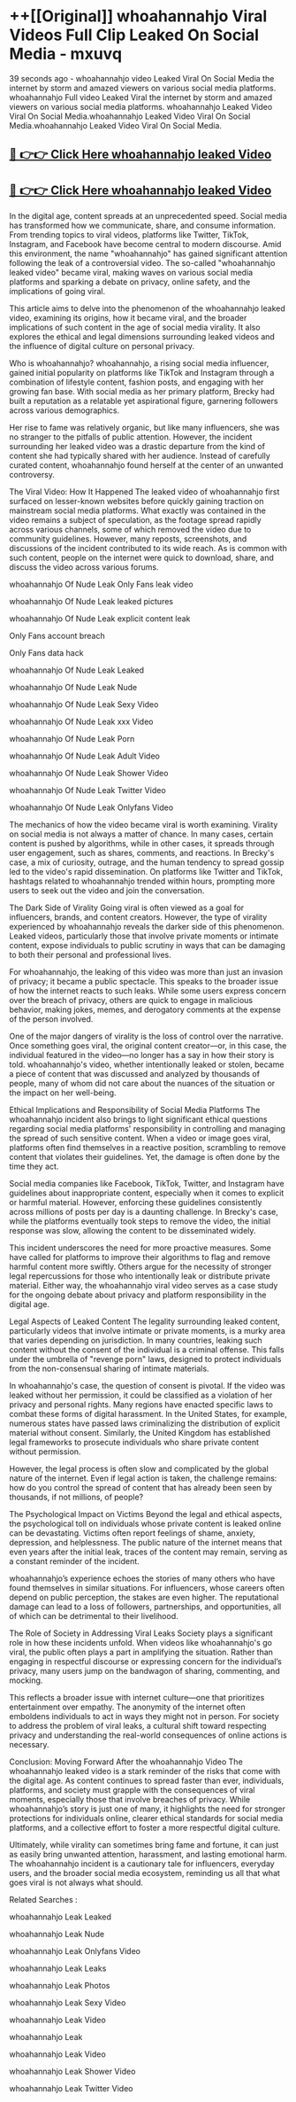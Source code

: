 # ++[[Original]] whoahannahjo Viral Videos Full Clip Leaked On Social Media - mxuvq<br>

39 seconds ago - whoahannahjo video Leaked Viral On Social Media the internet by storm and amazed viewers on various social media platforms.
whoahannahjo Full video Leaked Viral the internet by storm and amazed viewers on various social media platforms. whoahannahjo Leaked Video Viral On Social Media.whoahannahjo Leaked Video Viral On Social Media.whoahannahjo Leaked Video Viral On Social Media.<br>


## [🔴 👉👉 Click Here whoahannahjo leaked Video ](https://onlyclips.site?title=whoahannahjo&ref=git)

## [🔴 👉👉 Click Here whoahannahjo leaked Video ](https://onlyclips.site?title=whoahannahjo&ref=git)

In the digital age, content spreads at an unprecedented speed. Social media has transformed how we communicate, share, and consume information. From trending topics to viral videos, platforms like Twitter, TikTok, Instagram, and Facebook have become central to modern discourse. Amid this environment, the name "whoahannahjo" has gained significant attention following the leak of a controversial video. The so-called "whoahannahjo leaked video" became viral, making waves on various social media platforms and sparking a debate on privacy, online safety, and the implications of going viral.

This article aims to delve into the phenomenon of the whoahannahjo leaked video, examining its origins, how it became viral, and the broader implications of such content in the age of social media virality. It also explores the ethical and legal dimensions surrounding leaked videos and the influence of digital culture on personal privacy.

Who is whoahannahjo?
whoahannahjo, a rising social media influencer, gained initial popularity on platforms like TikTok and Instagram through a combination of lifestyle content, fashion posts, and engaging with her growing fan base. With social media as her primary platform, Brecky had built a reputation as a relatable yet aspirational figure, garnering followers across various demographics.

Her rise to fame was relatively organic, but like many influencers, she was no stranger to the pitfalls of public attention. However, the incident surrounding her leaked video was a drastic departure from the kind of content she had typically shared with her audience. Instead of carefully curated content, whoahannahjo found herself at the center of an unwanted controversy.

The Viral Video: How It Happened
The leaked video of whoahannahjo first surfaced on lesser-known websites before quickly gaining traction on mainstream social media platforms. What exactly was contained in the video remains a subject of speculation, as the footage spread rapidly across various channels, some of which removed the video due to community guidelines. However, many reposts, screenshots, and discussions of the incident contributed to its wide reach. As is common with such content, people on the internet were quick to download, share, and discuss the video across various forums.

whoahannahjo Of Nude Leak Only Fans leak video

whoahannahjo Of Nude Leak leaked pictures

whoahannahjo Of Nude Leak explicit content leak

Only Fans account breach

Only Fans data hack

whoahannahjo Of Nude Leak Leaked

whoahannahjo Of Nude Leak Nude

whoahannahjo Of Nude Leak Sexy Video

whoahannahjo Of Nude Leak xxx Video

whoahannahjo Of Nude Leak Porn

whoahannahjo Of Nude Leak Adult Video

whoahannahjo Of Nude Leak Shower Video

whoahannahjo Of Nude Leak Twitter Video

whoahannahjo Of Nude Leak Onlyfans Video

The mechanics of how the video became viral is worth examining. Virality on social media is not always a matter of chance. In many cases, certain content is pushed by algorithms, while in other cases, it spreads through user engagement, such as shares, comments, and reactions. In Brecky's case, a mix of curiosity, outrage, and the human tendency to spread gossip led to the video's rapid dissemination. On platforms like Twitter and TikTok, hashtags related to whoahannahjo trended within hours, prompting more users to seek out the video and join the conversation.

The Dark Side of Virality
Going viral is often viewed as a goal for influencers, brands, and content creators. However, the type of virality experienced by whoahannahjo reveals the darker side of this phenomenon. Leaked videos, particularly those that involve private moments or intimate content, expose individuals to public scrutiny in ways that can be damaging to both their personal and professional lives.

For whoahannahjo, the leaking of this video was more than just an invasion of privacy; it became a public spectacle. This speaks to the broader issue of how the internet reacts to such leaks. While some users express concern over the breach of privacy, others are quick to engage in malicious behavior, making jokes, memes, and derogatory comments at the expense of the person involved.

One of the major dangers of virality is the loss of control over the narrative. Once something goes viral, the original content creator—or, in this case, the individual featured in the video—no longer has a say in how their story is told. whoahannahjo's video, whether intentionally leaked or stolen, became a piece of content that was discussed and analyzed by thousands of people, many of whom did not care about the nuances of the situation or the impact on her well-being.

Ethical Implications and Responsibility of Social Media Platforms
The whoahannahjo incident also brings to light significant ethical questions regarding social media platforms' responsibility in controlling and managing the spread of such sensitive content. When a video or image goes viral, platforms often find themselves in a reactive position, scrambling to remove content that violates their guidelines. Yet, the damage is often done by the time they act.

Social media companies like Facebook, TikTok, Twitter, and Instagram have guidelines about inappropriate content, especially when it comes to explicit or harmful material. However, enforcing these guidelines consistently across millions of posts per day is a daunting challenge. In Brecky's case, while the platforms eventually took steps to remove the video, the initial response was slow, allowing the content to be disseminated widely.

This incident underscores the need for more proactive measures. Some have called for platforms to improve their algorithms to flag and remove harmful content more swiftly. Others argue for the necessity of stronger legal repercussions for those who intentionally leak or distribute private material. Either way, the whoahannahjo viral video serves as a case study for the ongoing debate about privacy and platform responsibility in the digital age.

Legal Aspects of Leaked Content
The legality surrounding leaked content, particularly videos that involve intimate or private moments, is a murky area that varies depending on jurisdiction. In many countries, leaking such content without the consent of the individual is a criminal offense. This falls under the umbrella of "revenge porn" laws, designed to protect individuals from the non-consensual sharing of intimate materials.

In whoahannahjo's case, the question of consent is pivotal. If the video was leaked without her permission, it could be classified as a violation of her privacy and personal rights. Many regions have enacted specific laws to combat these forms of digital harassment. In the United States, for example, numerous states have passed laws criminalizing the distribution of explicit material without consent. Similarly, the United Kingdom has established legal frameworks to prosecute individuals who share private content without permission.

However, the legal process is often slow and complicated by the global nature of the internet. Even if legal action is taken, the challenge remains: how do you control the spread of content that has already been seen by thousands, if not millions, of people?

The Psychological Impact on Victims
Beyond the legal and ethical aspects, the psychological toll on individuals whose private content is leaked online can be devastating. Victims often report feelings of shame, anxiety, depression, and helplessness. The public nature of the internet means that even years after the initial leak, traces of the content may remain, serving as a constant reminder of the incident.

whoahannahjo’s experience echoes the stories of many others who have found themselves in similar situations. For influencers, whose careers often depend on public perception, the stakes are even higher. The reputational damage can lead to a loss of followers, partnerships, and opportunities, all of which can be detrimental to their livelihood.

The Role of Society in Addressing Viral Leaks
Society plays a significant role in how these incidents unfold. When videos like whoahannahjo's go viral, the public often plays a part in amplifying the situation. Rather than engaging in respectful discourse or expressing concern for the individual’s privacy, many users jump on the bandwagon of sharing, commenting, and mocking.

This reflects a broader issue with internet culture—one that prioritizes entertainment over empathy. The anonymity of the internet often emboldens individuals to act in ways they might not in person. For society to address the problem of viral leaks, a cultural shift toward respecting privacy and understanding the real-world consequences of online actions is necessary.

Conclusion: Moving Forward After the whoahannahjo Video
The whoahannahjo leaked video is a stark reminder of the risks that come with the digital age. As content continues to spread faster than ever, individuals, platforms, and society must grapple with the consequences of viral moments, especially those that involve breaches of privacy. While whoahannahjo’s story is just one of many, it highlights the need for stronger protections for individuals online, clearer ethical standards for social media platforms, and a collective effort to foster a more respectful digital culture.

Ultimately, while virality can sometimes bring fame and fortune, it can just as easily bring unwanted attention, harassment, and lasting emotional harm. The whoahannahjo incident is a cautionary tale for influencers, everyday users, and the broader social media ecosystem, reminding us all that what goes viral is not always what should.

Related Searches :

whoahannahjo Leak Leaked

whoahannahjo Leak Nude

whoahannahjo Leak Onlyfans Video

whoahannahjo Leak Leaks

whoahannahjo Leak Photos

whoahannahjo Leak Sexy Video

whoahannahjo Leak Video

whoahannahjo Leak

whoahannahjo Leak Video

whoahannahjo Leak Shower Video

whoahannahjo Leak Twitter Video

